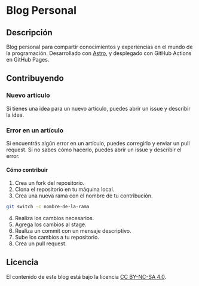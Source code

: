 # Blog Personal

## Descripción

Blog personal para compartir conocimientos y experiencias en el mundo de la programación. Desarrollado con [Astro](https://astro.build/), y desplegado con GitHub Actions en GitHub Pages.

## Contribuyendo

### Nuevo artículo

Si tienes una idea para un nuevo artículo, puedes abrir un issue y describir la idea.

### Error en un artículo

Si encuentrás algún error en un artículo, puedes corregirlo y enviar un pull request. Si no sabes cómo hacerlo, puedes abrir un issue y describir el error.

#### Cómo contribuir

1. Crea un fork del repositorio.
2. Clona el repositorio en tu máquina local.
3. Crea una nueva rama con el nombre de tu contribución.

```bash
git switch -c nombre-de-la-rama
```

4. Realiza los cambios necesarios.
5. Agrega los cambios al stage.
6. Realiza un commit con un mensaje descriptivo.
7. Sube los cambios a tu repositorio.
8. Crea un pull request.

## Licencia

El contenido de este blog está bajo la licencia [CC BY-NC-SA 4.0](https://creativecommons.org/licenses/by-nc-sa/4.0/).
